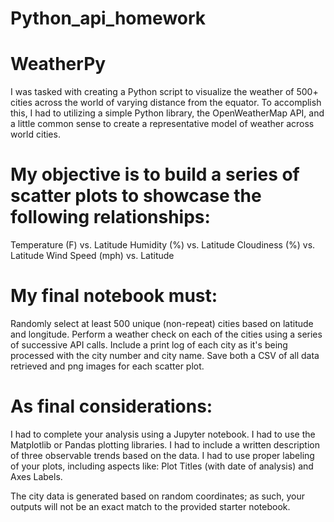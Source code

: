 # Python_api_homework
# WeatherPy

I was tasked with creating a Python script to visualize the weather of 500+ cities across the world of varying distance from the equator. To accomplish this, I had to utilizing a simple Python library, the OpenWeatherMap API, and a little common sense to create a representative model of weather across world cities.

# My objective is to build a series of scatter plots to showcase the following relationships:


Temperature (F) vs. Latitude
Humidity (%) vs. Latitude
Cloudiness (%) vs. Latitude
Wind Speed (mph) vs. Latitude


# My final notebook must:


Randomly select at least 500 unique (non-repeat) cities based on latitude and longitude.
Perform a weather check on each of the cities using a series of successive API calls.
Include a print log of each city as it's being processed with the city number and city name.
Save both a CSV of all data retrieved and png images for each scatter plot.


# As final considerations:


I had to complete your analysis using a Jupyter notebook.
I had to use the Matplotlib or Pandas plotting libraries.
I had to include a written description of three observable trends based on the data.
I had to use proper labeling of your plots, including aspects like: Plot Titles (with date of analysis) and Axes Labels.


The city data is generated based on random coordinates; as such, your outputs will not be an exact match to the provided starter notebook.
